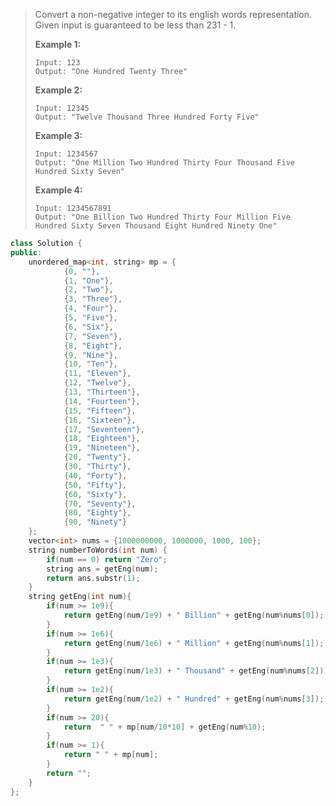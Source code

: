 > Convert a non-negative integer to its english words representation. Given input is guaranteed to be less than 231 - 1.
>
> **Example 1:**
>
> ```
> Input: 123
> Output: "One Hundred Twenty Three"
> ```
>
> **Example 2:**
>
> ```
> Input: 12345
> Output: "Twelve Thousand Three Hundred Forty Five"
> ```
>
> **Example 3:**
>
> ```
> Input: 1234567
> Output: "One Million Two Hundred Thirty Four Thousand Five Hundred Sixty Seven"
> ```
>
> **Example 4:**
>
> ```
> Input: 1234567891
> Output: "One Billion Two Hundred Thirty Four Million Five Hundred Sixty Seven Thousand Eight Hundred Ninety One"
> ```

```cpp
class Solution {
public:
    unordered_map<int, string> mp = {
            {0, ""},
            {1, "One"},
            {2, "Two"},
            {3, "Three"},
            {4, "Four"},
            {5, "Five"},
            {6, "Six"},
            {7, "Seven"},
            {8, "Eight"},
            {9, "Nine"},
            {10, "Ten"},
            {11, "Eleven"},
            {12, "Twelve"},
            {13, "Thirteen"},
            {14, "Fourteen"},
            {15, "Fifteen"},
            {16, "Sixteen"},
            {17, "Seventeen"},
            {18, "Eighteen"},
            {19, "Nineteen"},
            {20, "Twenty"},
            {30, "Thirty"},
            {40, "Forty"},
            {50, "Fifty"},
            {60, "Sixty"},
            {70, "Seventy"},
            {80, "Eighty"},
            {90, "Ninety"}
    };
    vector<int> nums = {1000000000, 1000000, 1000, 100};
    string numberToWords(int num) {
        if(num == 0) return "Zero";
        string ans = getEng(num);
        return ans.substr(1);
    }
    string getEng(int num){
        if(num >= 1e9){
            return getEng(num/1e9) + " Billion" + getEng(num%nums[0]);
        }
        if(num >= 1e6){
            return getEng(num/1e6) + " Million" + getEng(num%nums[1]);
        }
        if(num >= 1e3){
            return getEng(num/1e3) + " Thousand" + getEng(num%nums[2]);
        }
        if(num >= 1e2){
            return getEng(num/1e2) + " Hundred" + getEng(num%nums[3]);
        }
        if(num >= 20){
            return  " " + mp[num/10*10] + getEng(num%10);
        }
        if(num >= 1){
            return " " + mp[num];
        }
        return "";
    }
};
```

